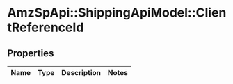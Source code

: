 # AmzSpApi::ShippingApiModel::ClientReferenceId

## Properties
Name | Type | Description | Notes
------------ | ------------- | ------------- | -------------


